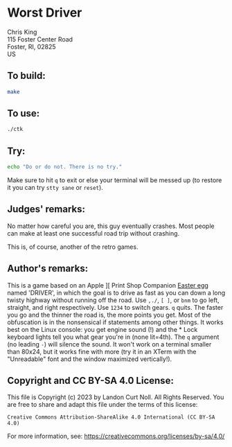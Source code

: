 # Worst Driver

Chris King\
115 Foster Center Road\
Foster, RI, 02825\
US


## To build:

```sh
make
```


## To use:

```sh
./ctk
```


## Try:

```sh
echo "Do or do not. There is no try."
```

Make sure to hit `q` to exit or else your terminal will be messed up (to restore
it you can try `stty sane` or `reset`).


## Judges' remarks:

No matter how careful you are, this guy eventually crashes.  Most people
can make at least one successful road trip without crashing.

This is, of course, another of the retro games.


## Author's remarks:

This is a game based on an Apple ][ Print Shop Companion [Easter
egg][1] named 'DRIVER', in which the goal is to drive as fast as
you can down a long twisty highway without running off the
road.  Use `,./`, `[ ]`, or `bnm` to go left, straight, and
right respectively. Use `1234` to switch gears. `q` quits. The
faster you go and the thinner the road is, the more points you
get. Most of the obfuscation is in the nonsensical if statements
among other things. It works best on the Linux console: you
get engine sound (!) and the * Lock keyboard lights tell you
what gear you're in (none lit=4th).  The `q` argument (no
leading `-`) will silence the sound. It won't work on a terminal
smaller than 80x24, but it works fine with more (try it in an
XTerm with the "Unreadable" font and the window maximized
vertically!).

[1]: https://en.wikipedia.org/wiki/Easter_egg_(media)#In_computing


## Copyright and CC BY-SA 4.0 License:

This file is Copyright (c) 2023 by Landon Curt Noll.  All Rights Reserved.
You are free to share and adapt this file under the terms of this license:

    Creative Commons Attribution-ShareAlike 4.0 International (CC BY-SA 4.0)

For more information, see: https://creativecommons.org/licenses/by-sa/4.0/
